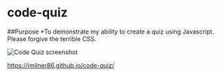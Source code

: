 # code-quiz


##Purpose
*To demonstrate my ability to create a quiz using Javascript. Please forgive the terrible CSS.


![Code Quiz screenshot](https://user-images.githubusercontent.com/95893374/154784706-942fa4c1-10fa-4ad6-b939-e4933b1c4f80.png)



https://jmilner86.github.io/code-quiz/
